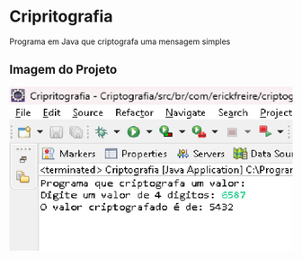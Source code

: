 # Cripritografia
 Programa em Java que criptografa uma mensagem simples

## Imagem do Projeto
 ![Criptografia](criptografia.png)
